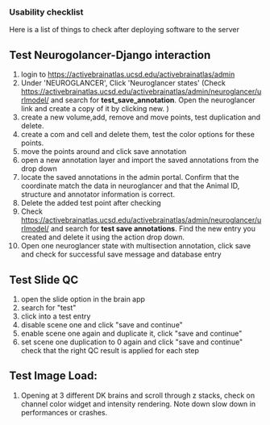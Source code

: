 ### Usability checklist

Here is a list of things to check after deploying software to the server

## Test Neurogolancer-Django interaction
1. login to https://activebrainatlas.ucsd.edu/activebrainatlas/admin
2. Under 'NEUROGLANCER', Click 'Neuroglancer states'
(Check https://activebrainatlas.ucsd.edu/activebrainatlas/admin/neuroglancer/urlmodel/ and search for **test_save_annotation**. Open the neuroglancer link and create a copy of it by clicking new. )
4. create a new volume,add, remove and move points, test duplication and delete. 
5. create a com and cell and delete them, test the color options for these points. 
6. move the points around and click save annotation
7. open a new annotation layer and import the saved annotations from the drop down
8. locate the saved annotations in the admin portal.  Confirm that the coordinate match the data in neuroglancer and that the Animal ID, structure and annotator information is correct.
9. Delete the added test point after checking
10. Check https://activebrainatlas.ucsd.edu/activebrainatlas/admin/neuroglancer/urlmodel/ and search for **test save annotations**. Find the new entry you created and delete it using the action drop down. 
11. Open one neuroglancer state with multisection annotation, click save and check for successful save message and database entry

## Test Slide QC
1. open the slide option in the brain app
2. search for "test"
3. click into a test entry
4. disable scene one and click "save and continue"
5. enable scene one again and duplicate it, click "save and continue"
6. set scene one duplication to 0 again and click "save and continue"
check that the right QC result is applied for each step

## Test Image Load:
1. Opening at 3 different DK brains and scroll through z stacks, check on channel color widget and intensity rendering.  Note down slow down in performances or crashes.
